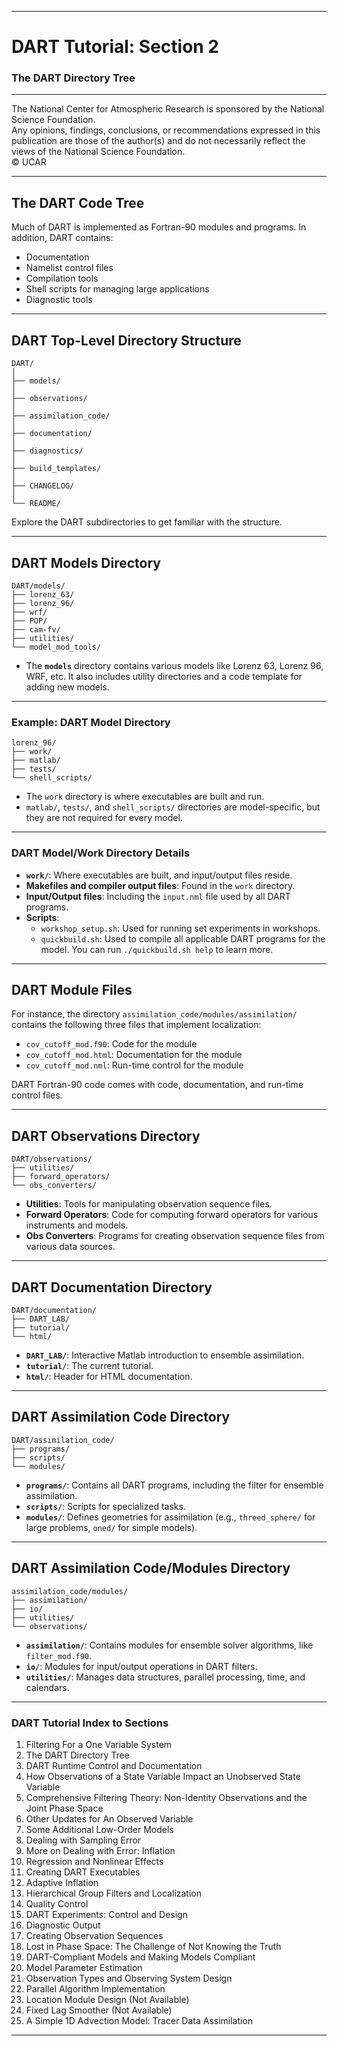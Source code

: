 
---

# DART Tutorial: Section 2  
### The DART Directory Tree

---

The National Center for Atmospheric Research is sponsored by the National Science Foundation.  
Any opinions, findings, conclusions, or recommendations expressed in this publication are those of the author(s) and do not necessarily reflect the views of the National Science Foundation.  
© UCAR

---

## The DART Code Tree

Much of DART is implemented as Fortran-90 modules and programs. In addition, DART contains:

- Documentation
- Namelist control files
- Compilation tools
- Shell scripts for managing large applications
- Diagnostic tools

---

## DART Top-Level Directory Structure

```plaintext
DART/
│
├── models/
│
├── observations/
│
├── assimilation_code/
│
├── documentation/
│
├── diagnostics/
│
├── build_templates/
│
├── CHANGELOG/
│
└── README/
```

Explore the DART subdirectories to get familiar with the structure.

---

## DART Models Directory

```plaintext
DART/models/
├── lorenz_63/
├── lorenz_96/
├── wrf/
├── POP/
├── cam-fv/
├── utilities/
└── model_mod_tools/
```

- The **`models`** directory contains various models like Lorenz 63, Lorenz 96, WRF, etc. It also includes utility directories and a code template for adding new models.

---

### Example: DART Model Directory

```plaintext
lorenz_96/
├── work/
├── matlab/
├── tests/
└── shell_scripts/
```

- The `work` directory is where executables are built and run.
- `matlab/`, `tests/`, and `shell_scripts/` directories are model-specific, but they are not required for every model.

---

### DART Model/Work Directory Details

- **`work/`**: Where executables are built, and input/output files reside.
- **Makefiles and compiler output files**: Found in the `work` directory.
- **Input/Output files**: Including the `input.nml` file used by all DART programs.
- **Scripts**:
  - `workshop_setup.sh`: Used for running set experiments in workshops.
  - `quickbuild.sh`: Used to compile all applicable DART programs for the model. You can run `./quickbuild.sh help` to learn more.

---

## DART Module Files

For instance, the directory `assimilation_code/modules/assimilation/` contains the following three files that implement localization:

- `cov_cutoff_mod.f90`: Code for the module
- `cov_cutoff_mod.html`: Documentation for the module
- `cov_cutoff_mod.nml`: Run-time control for the module

DART Fortran-90 code comes with code, documentation, and run-time control files.

---

## DART Observations Directory

```plaintext
DART/observations/
├── utilities/
├── forward_operators/
└── obs_converters/
```

- **Utilities**: Tools for manipulating observation sequence files.
- **Forward Operators**: Code for computing forward operators for various instruments and models.
- **Obs Converters**: Programs for creating observation sequence files from various data sources.

---

## DART Documentation Directory

```plaintext
DART/documentation/
├── DART_LAB/
├── tutorial/
└── html/
```

- **`DART_LAB/`**: Interactive Matlab introduction to ensemble assimilation.
- **`tutorial/`**: The current tutorial.
- **`html/`**: Header for HTML documentation.

---

## DART Assimilation Code Directory

```plaintext
DART/assimilation_code/
├── programs/
├── scripts/
└── modules/
```

- **`programs/`**: Contains all DART programs, including the filter for ensemble assimilation.
- **`scripts/`**: Scripts for specialized tasks.
- **`modules/`**: Defines geometries for assimilation (e.g., `threed_sphere/` for large problems, `oned/` for simple models).

---

## DART Assimilation Code/Modules Directory

```plaintext
assimilation_code/modules/
├── assimilation/
├── io/
├── utilities/
└── observations/
```

- **`assimilation/`**: Contains modules for ensemble solver algorithms, like `filter_mod.f90`.
- **`io/`**: Modules for input/output operations in DART filters.
- **`utilities/`**: Manages data structures, parallel processing, time, and calendars.

---

### DART Tutorial Index to Sections

1. Filtering For a One Variable System
2. The DART Directory Tree
3. DART Runtime Control and Documentation
4. How Observations of a State Variable Impact an Unobserved State Variable
5. Comprehensive Filtering Theory: Non-Identity Observations and the Joint Phase Space
6. Other Updates for An Observed Variable
7. Some Additional Low-Order Models
8. Dealing with Sampling Error
9. More on Dealing with Error: Inflation
10. Regression and Nonlinear Effects
11. Creating DART Executables
12. Adaptive Inflation
13. Hierarchical Group Filters and Localization
14. Quality Control
15. DART Experiments: Control and Design
16. Diagnostic Output
17. Creating Observation Sequences
18. Lost in Phase Space: The Challenge of Not Knowing the Truth
19. DART-Compliant Models and Making Models Compliant
20. Model Parameter Estimation
21. Observation Types and Observing System Design
22. Parallel Algorithm Implementation
23. Location Module Design (Not Available)
24. Fixed Lag Smoother (Not Available)
25. A Simple 1D Advection Model: Tracer Data Assimilation

---

